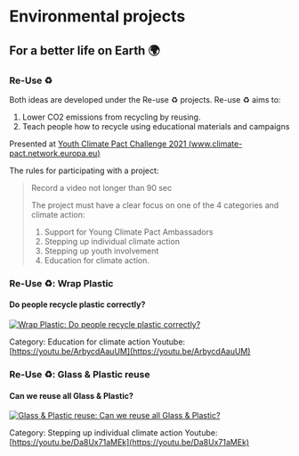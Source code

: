 # Environmental projects
## For a better life on Earth 🌍

### Re-Use ♻

Both ideas are developed under the Re-use ♻ projects.
Re-use ♻ aims to:
1. Lower CO2 emissions from recycling by reusing.
2. Teach people how to recycle using educational materials and campaigns

Presented at [Youth Climate Pact Challenge 2021 (www.climate-pact.network.europa.eu)](https://climate-pact.network.europa.eu)

The rules for participating with a project:
> Record a video not longer than 90 sec
> 
> The project must have a clear focus on one of the 4 categories and climate action:
> 1. Support for Young Climate Pact Ambassadors
> 2. Stepping up individual climate action
> 3. Stepping up youth involvement
> 4. Education for climate action.


### Re-Use ♻: Wrap Plastic
#### Do people recycle plastic correctly?

[![Wrap Plastic: Do people recycle plastic correctly?](https://i.ytimg.com/vi_webp/ArbycdAauUM/maxresdefault.webp?v=6155f24c)](https://youtu.be/ArbycdAauUM "Wrap Plastic: Do people recycle plastic correctly?")

Category: Education for climate action
Youtube: [https://youtu.be/ArbycdAauUM](https://youtu.be/ArbycdAauUM)

### Re-Use ♻: Glass & Plastic reuse
#### Can we reuse all Glass & Plastic?

[![Glass & Plastic reuse: Can we reuse all Glass & Plastic?](https://i.ytimg.com/vi_webp/Da8Ux71aMEk/maxresdefault.webp?v=6155f62c)](https://youtu.be/Da8Ux71aMEk "Glass & Plastic reuse: Can we reuse all Glass & Plastic?")

Category: Stepping up individual climate action
Youtube: [https://youtu.be/Da8Ux71aMEk](https://youtu.be/Da8Ux71aMEk)
